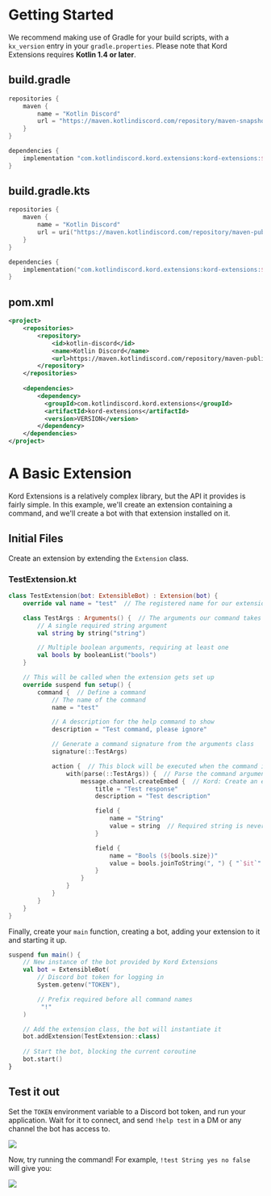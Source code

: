# Getting Started

We recommend making use of Gradle for your build scripts, with a `kx_version` entry in your `gradle.properties`. Please
note that Kord Extensions requires **Kotlin 1.4 or later**.

## build.gradle

```groovy
repositories {
    maven {
        name = "Kotlin Discord"
        url = "https://maven.kotlindiscord.com/repository/maven-snapshots/"
    }
}

dependencies {
    implementation "com.kotlindiscord.kord.extensions:kord-extensions:$kx_version"
}
```

## build.gradle.kts

```kotlin
repositories {
    maven {
        name = "Kotlin Discord"
        url = uri("https://maven.kotlindiscord.com/repository/maven-public/")
    }
}

dependencies {
    implementation("com.kotlindiscord.kord.extensions:kord-extensions:$kx_version")
}
```

## pom.xml

```xml
<project>
    <repositories>
        <repository>
            <id>kotlin-discord</id>
            <name>Kotlin Discord</name>
            <url>https://maven.kotlindiscord.com/repository/maven-public/</url>
        </repository>
    </repositories>
    
    <dependencies>
        <dependency>
          <groupId>com.kotlindiscord.kord.extensions</groupId>
          <artifactId>kord-extensions</artifactId>
          <version>VERSION</version>
        </dependency>
    </dependencies>
</project>
```

# A Basic Extension

Kord Extensions is a relatively complex library, but the API it provides is fairly simple. In this example, we'll 
create an extension containing a command, and we'll create a bot with that extension installed on it.

## Initial Files

Create an extension by extending the `Extension` class.

### TestExtension.kt

```kotlin
class TestExtension(bot: ExtensibleBot) : Extension(bot) {
    override val name = "test"  // The registered name for our extension

    class TestArgs : Arguments() {  // The arguments our command takes
        // A single required string argument
        val string by string("string")  

        // Multiple boolean arguments, requiring at least one
        val bools by booleanList("bools")  
    }

    // This will be called when the extension gets set up
    override suspend fun setup() {
        command {  // Define a command
            // The name of the command
            name = "test"

            // A description for the help command to show
            description = "Test command, please ignore"  

            // Generate a command signature from the arguments class
            signature(::TestArgs)  

            action {  // This block will be executed when the command is run
                with(parse(::TestArgs)) {  // Parse the command arguments
                    message.channel.createEmbed {  // Kord: Create an embed
                        title = "Test response"
                        description = "Test description"

                        field {
                            name = "String"
                            value = string  // Required string is never null
                        }

                        field {
                            name = "Bools (${bools.size})"
                            value = bools.joinToString(", ") { "`$it`" }
                        }
                    }
                }
            }
        }
    }
}
```

Finally, create your `main` function, creating a bot, adding your extension to it and starting it up.

```kotlin
suspend fun main() {
    // New instance of the bot provided by Kord Extensions
    val bot = ExtensibleBot(
        // Discord bot token for logging in
        System.getenv("TOKEN"),

        // Prefix required before all command names
         "!"
    )

    // Add the extension class, the bot will instantiate it
    bot.addExtension(TestExtension::class)
  
    // Start the bot, blocking the current coroutine
    bot.start()  
}
```

## Test it out

Set the `TOKEN` environment variable to a Discord bot token, and run your application. Wait for it to connect, and send `!help test` in a DM or any channel the bot has access to.

![](/assets/test-command-help.png)

Now, try running the command! For example, `!test String yes no false` will give you:

![](/assets/test-command-output.png)
